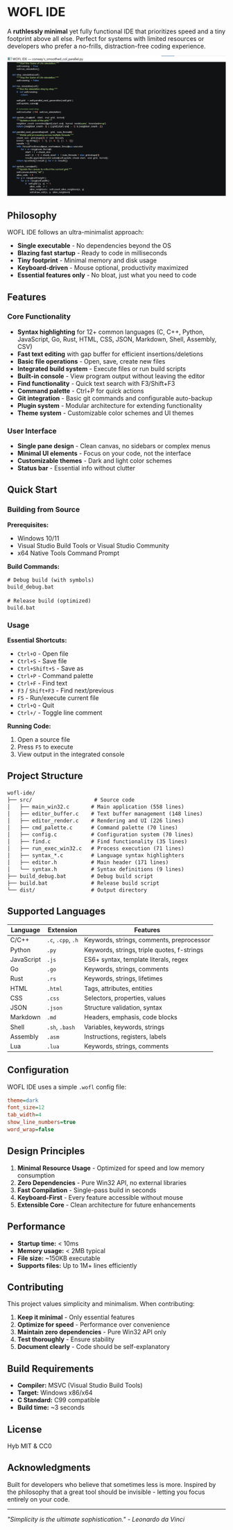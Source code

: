 # WOFL IDE

A **ruthlessly minimal** yet fully functional IDE that prioritizes speed and a tiny footprint above all else. Perfect for systems with limited resources or developers who prefer a no-frills, distraction-free coding experience.

![WOFL IDE Screenshot](screenshot.png)

## Philosophy

WOFL IDE follows an ultra-minimalist approach:
- **Single executable** - No dependencies beyond the OS
- **Blazing fast startup** - Ready to code in milliseconds  
- **Tiny footprint** - Minimal memory and disk usage
- **Keyboard-driven** - Mouse optional, productivity maximized
- **Essential features only** - No bloat, just what you need to code

## Features

### Core Functionality
- **Syntax highlighting** for 12+ common languages (C, C++, Python, JavaScript, Go, Rust, HTML, CSS, JSON, Markdown, Shell, Assembly, CSV)
- **Fast text editing** with gap buffer for efficient insertions/deletions
- **Basic file operations** - Open, save, create new files
- **Integrated build system** - Execute files or run build scripts
- **Built-in console** - View program output without leaving the editor
- **Find functionality** - Quick text search with F3/Shift+F3
- **Command palette** - Ctrl+P for quick actions
- **Git integration** - Basic git commands and configurable auto-backup
- **Plugin system** - Modular architecture for extending functionality
- **Theme system** - Customizable color schemes and UI themes

### User Interface
- **Single pane design** - Clean canvas, no sidebars or complex menus
- **Minimal UI elements** - Focus on your code, not the interface
- **Customizable themes** - Dark and light color schemes
- **Status bar** - Essential info without clutter

## Quick Start

### Building from Source

**Prerequisites:**
- Windows 10/11
- Visual Studio Build Tools or Visual Studio Community
- x64 Native Tools Command Prompt

**Build Commands:**
```batch
# Debug build (with symbols)
build_debug.bat

# Release build (optimized)
build.bat
```

### Usage

**Essential Shortcuts:**
- `Ctrl+O` - Open file
- `Ctrl+S` - Save file  
- `Ctrl+Shift+S` - Save as
- `Ctrl+P` - Command palette
- `Ctrl+F` - Find text
- `F3` / `Shift+F3` - Find next/previous
- `F5` - Run/execute current file
- `Ctrl+Q` - Quit
- `Ctrl+/` - Toggle line comment

**Running Code:**
1. Open a source file
2. Press `F5` to execute
3. View output in the integrated console

## Project Structure

```
wofl-ide/
├── src/                    # Source code
│   ├── main_win32.c       # Main application (558 lines)
│   ├── editor_buffer.c    # Text buffer management (148 lines)  
│   ├── editor_render.c    # Rendering and UI (226 lines)
│   ├── cmd_palette.c      # Command palette (70 lines)
│   ├── config.c           # Configuration system (70 lines)
│   ├── find.c             # Find functionality (35 lines)
│   ├── run_exec_win32.c   # Process execution (71 lines)
│   ├── syntax_*.c         # Language syntax highlighters
│   ├── editor.h           # Main header (171 lines)
│   └── syntax.h           # Syntax definitions (9 lines)
├── build_debug.bat        # Debug build script
├── build.bat              # Release build script  
└── dist/                  # Output directory
```

## Supported Languages

| Language | Extension | Features |
|----------|-----------|----------|
| C/C++ | `.c`, `.cpp`, `.h` | Keywords, strings, comments, preprocessor |
| Python | `.py` | Keywords, strings, triple quotes, f-strings |
| JavaScript | `.js` | ES6+ syntax, template literals, regex |
| Go | `.go` | Keywords, strings, comments |
| Rust | `.rs` | Keywords, strings, lifetimes |
| HTML | `.html` | Tags, attributes, entities |
| CSS | `.css` | Selectors, properties, values |
| JSON | `.json` | Structure validation, syntax |
| Markdown | `.md` | Headers, emphasis, code blocks |
| Shell | `.sh`, `.bash` | Variables, keywords, strings |
| Assembly | `.asm` | Instructions, registers, labels |
| Lua | `.lua` | Keywords, strings, comments |

## Configuration

WOFL IDE uses a simple `.wofl` config file:

```ini
theme=dark
font_size=12
tab_width=4
show_line_numbers=true
word_wrap=false
```

## Design Principles

1. **Minimal Resource Usage** - Optimized for speed and low memory consumption
2. **Zero Dependencies** - Pure Win32 API, no external libraries
3. **Fast Compilation** - Single-pass build in seconds
4. **Keyboard-First** - Every feature accessible without mouse
5. **Extensible Core** - Clean architecture for future enhancements

## Performance

- **Startup time:** < 10ms
- **Memory usage:** < 2MB typical
- **File size:** ~150KB executable
- **Supports files:** Up to 1M+ lines efficiently

## Contributing

This project values simplicity and minimalism. When contributing:

1. **Keep it minimal** - Only essential features
2. **Optimize for speed** - Performance over convenience  
3. **Maintain zero dependencies** - Pure Win32 API only
4. **Test thoroughly** - Ensure stability
5. **Document clearly** - Code should be self-explanatory

## Build Requirements

- **Compiler:** MSVC (Visual Studio Build Tools)
- **Target:** Windows x86/x64
- **C Standard:** C99 compatible
- **Build time:** ~3 seconds

## License

Hyb MIT & CC0

## Acknowledgments

Built for developers who believe that sometimes less is more. Inspired by the philosophy that a great tool should be invisible - letting you focus entirely on your code.

---

*"Simplicity is the ultimate sophistication." - Leonardo da Vinci*
